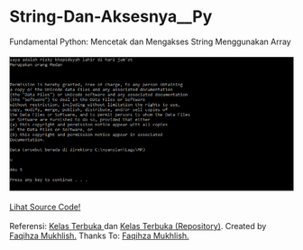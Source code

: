 # String-Dan-Aksesnya__Py
Fundamental Python: Mencetak dan Mengakses String Menggunakan Array<br><br>
<img src="https://github.com/RizkyKhapidsyah/String-Dan-Aksesnya__Py/blob/master/Result/Capture.PNG"><br><br>
<a href="https://github.com/RizkyKhapidsyah/String-Dan-Aksesnya__Py/blob/master/StringDanAksesnya__Py.py">Lihat Source Code!</a><br><br>
Referensi: <a href="https://www.youtube.com/user/faqihzamukhlish"> Kelas Terbuka </a> dan <a href="https://github.com/kelasterbuka"> Kelas Terbuka (Repository)</a>. Created by <a href="https://github.com/faqihza">Faqihza Mukhlish.</a> Thanks To: <a href="https://www.youtube.com/channel/UCRGHjysoCemh4y7tCJQs30w/about">Faqihza Mukhlish.</a>
